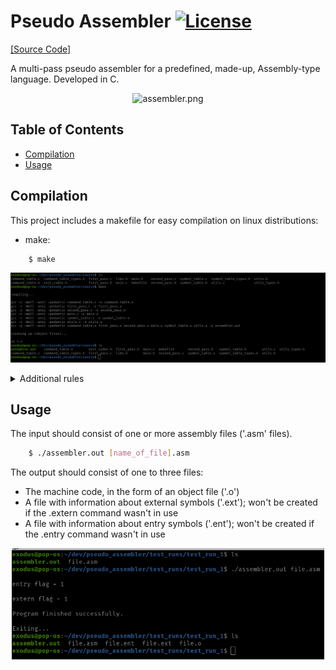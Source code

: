 # Pseudo Assembler [![License][license-badge]][license]

[license-badge]: https://img.shields.io/github/license/ajeetdsouza/zoxide?color=lightgray&style=flat-square
[license]: ./LICENSE

[[Source Code]][src]

[src]:          ./source

A multi-pass pseudo assembler for a predefined, made-up, Assembly-type language.
Developed in C.

<p align="center">
<img src="./images/assembler.png" alt="assembler.png" width="499" height="133">
</p>

## Table of Contents
- [Compilation](#Compilation)
- [Usage](#Usage)

## Compilation

This project includes a makefile for easy compilation on linux distributions:

* make:

```sh
    $ make
```

<p align="center">
  <img src="./images/make.png" alt="make.png" width="950">
</p>

<details><summary>Additional rules</summary>

</br>

* compile:

```sh
    $ make compile
```

<p align="center">
  <img src="./images/compile.png" alt="compile.png" width="650">
</p>

* clean:

```sh
    $ make clean
```

<p align="center">
  <img src="./images/clean.png" alt="clean.png" width="900">
</p>

* rm:

```sh
    $ make rm
```

<p align="center">
  <img src="./images/rm.png" alt="rm.png" width="750">
</p>

* full_clean:

```sh
    $ make full_clean
```

<p align="center">
  <img src="./images/full_clean.png" alt="full_clean.png" width="850">
</p>

</details>

## Usage

The input should consist of one or more assembly files ('.asm' files).

```sh
    $ ./assembler.out [name_of_file].asm
```

The output should consist of one to three files:</br>
- The machine code, in the form of an object file ('.o')</br>
- A file with information about external symbols ('.ext'); won't be created if the .extern command wasn't in use</br>
- A file with information about entry symbols ('.ent'); won't be created if the .entry command wasn't in use</br>

<p align="center">
  <img src="./images/example_run.png" alt="example_run.png" width="500">
</p>
